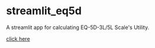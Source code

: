 # streamlit_eq5d
A streamlit app for calculating EQ-5D-3L/5L Scale's Utility.


[click here](https://share.streamlit.io/shumchi/streamlit_eq5d/main/app_eq5d.py)

